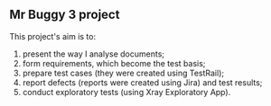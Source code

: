 ## Mr Buggy 3 project
This project's aim is to:
1. present the way I analyse documents;
2. form requirements, which become the test basis;
3. prepare test cases (they were created using TestRail);
4. report defects (reports were created using Jira) and test results;
5. conduct exploratory tests (using Xray Exploratory App).
